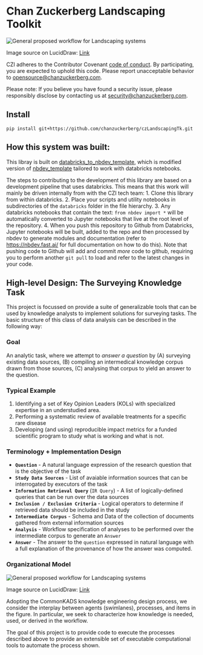 # Chan Zuckerberg Landscaping Toolkit

<!-- WARNING: THIS FILE WAS AUTOGENERATED! DO NOT EDIT! -->

![General proposed workflow for Landscaping
systems](https://lucid.app/publicSegments/view/fff0cc6d-c52d-447d-80ce-2f99f8ac0d29/image.png)

Image source on LucidDraw:
[Link](https://lucid.app/lucidchart/a49ee803-ac2d-47ac-a628-492f95dd9346/edit?viewport_loc=2%2C-253%2C2225%2C1488%2C0_0&invitationId=inv_d95f59bf-a965-4f07-a30e-4da281aab979)

CZI adheres to the Contributor Covenant [code of
conduct](https://github.com/chanzuckerberg/.github/blob/master/CODE_OF_CONDUCT.md).
By participating, you are expected to uphold this code. Please report
unacceptable behavior to <opensource@chanzuckerberg.com>.

Please note: If you believe you have found a security issue, please
responsibly disclose by contacting us at <security@chanzuckerberg.com>.

## Install

`pip install git+https://github.com/chanzuckerberg/czLandscapingTk.git`

## How this system was built:

This libray is built on
[databricks_to_nbdev_template](https://github.com/GullyBurns/databricks_to_nbdev_template),
which is modified version of
[nbdev_template](https://github.com/fastai/nbdev_template) tailored to
work with databricks notebooks.

The steps to contributing to the development of this library are based
on a development pipeline that uses databricks. This means that this
work will mainly be driven internally from with the CZI tech team: 1.
Clone this library from within databricks. 2. Place your scripts and
utility notebooks in subdirectories of the `databricks` folder in the
file hierarchy. 3. Any databricks notebooks that contain the text:
`from nbdev import *` will be automatically converted to Jupyter
notebooks that live at the root level of the repository. 4. When you
push this repository to Github from Databricks, Jupyter notebooks will
be built, added to the repo and then processed by nbdev to generate
modules and documentation (refer to https://nbdev.fast.ai/ for full
documentation on how to do this). Note that pushing code to Github will
add and commit *more* code to github, requiring you to perform another
`git pull` to load and refer to the latest changes in your code.

## High-level Design: The Surveying Knowledge Task

This project is focussed on provide a suite of generalizable tools that
can be used by knowledge analysts to implement solutions for surveying
tasks. The basic structure of this class of data analysis can be
described in the following way:

### Goal

An analytic task, where we attempt to *answer a question* by (A)
surveying existing data sources, (B) compiling an intermedical knowledge
corpus drawn from those sources, (C) analysing that corpus to yield an
answer to the question.

### Typical Example

1.  Identifying a set of Key Opinion Leaders (KOLs) with specialized
    expertise in an understudied area.
2.  Performing a systematic review of available treatments for a
    specific rare disease
3.  Developing (and using) reproducible impact metrics for a funded
    scientific program to study what is working and what is not.

### Terminology + Implementation Design

- **`Question`** - A natural language expression of the research
  question that is the objective of the task
- **`Study Data Sources`** - List of avaiable information sources that
  can be interrogated by executors of the task
- **`Information Retrieval Query`** (`IR Query`) - A list of
  logically-defined queries that can be run over the data sources
- **`Inclusion / Exclusion Criteria`** - Logical operators to determine
  if retrieved data should be included in the study
- **`Intermediate Corpus`** - Schema and Data of the collection of
  documents gathered from external information sources
- **`Analysis`** - Workflow specification of analyses to be performed
  over the intermediate corpus to generate an `Answer`
- **`Answer`** - The answer to the `question` expressed in natural
  language with a full explanation of the provenance of how the answer
  was computed.

### Organizational Model

![General proposed workflow for Landscaping
systems](https://lucid.app/publicSegments/view/fea24e0a-61c7-4807-8ea2-e4859753c31b/image.png)

Image source on LucidDraw:
[Link](https://lucid.app/lucidchart/68ab2fbd-bbad-4573-92a2-10d5bc5f207b/edit?viewport_loc=-324%2C-503%2C3077%2C2403%2C0_0&invitationId=inv_ea8ab8dd-4284-4fb3-93b7-2eb530ce1ccb)

Adopting the CommonKADS knowledge engineering design process, we
consider the interplay between agents (swimlanes), processes, and items
in the figure. In particular, we seek to characterize how knowledge is
needed, used, or derived in the workflow.

The goal of this project is to provide code to execute the processes
described above to provide an extensible set of executable computational
tools to automate the process shown.
